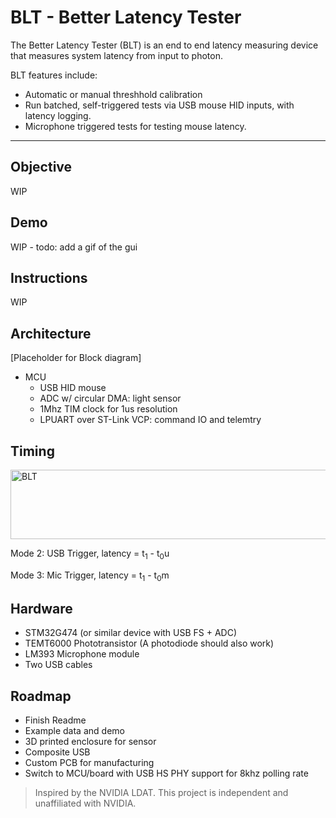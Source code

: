 # BLT - Better Latency Tester
The Better Latency Tester (BLT) is an end to end latency measuring device that measures system latency from input to photon.

BLT features include:
- Automatic or manual threshhold calibration
- Run batched, self-triggered tests via USB mouse HID inputs, with latency logging.
- Microphone triggered tests for testing mouse latency.

---
## Objective
WIP

## Demo
WIP - todo: add a gif of the gui

## Instructions
WIP

## Architecture
[Placeholder for Block diagram]
- MCU
  - USB HID mouse
  - ADC w/ circular DMA: light sensor
  - 1Mhz TIM clock for 1us resolution
  - LPUART over ST-Link VCP: command IO and telemtry


## Timing
<img width="851" height="111" alt="BLT" src="https://github.com/user-attachments/assets/40132b81-9aaa-4089-884b-2c66f89c41d9" />

Mode 2: USB Trigger, latency = t<sub>1</sub> - t<sub>0</sub>u

Mode 3: Mic Trigger, latency = t<sub>1</sub> - t<sub>0</sub>m


## Hardware
- STM32G474 (or similar device with USB FS + ADC)
- TEMT6000 Phototransistor (A photodiode should also work)
- LM393 Microphone module
- Two USB cables

## Roadmap
- Finish Readme
- Example data and demo
- 3D printed enclosure for sensor
- Composite USB
- Custom PCB for manufacturing
- Switch to MCU/board with USB HS PHY support for 8khz polling rate

> Inspired by the NVIDIA LDAT. This project is independent and unaffiliated with NVIDIA.
